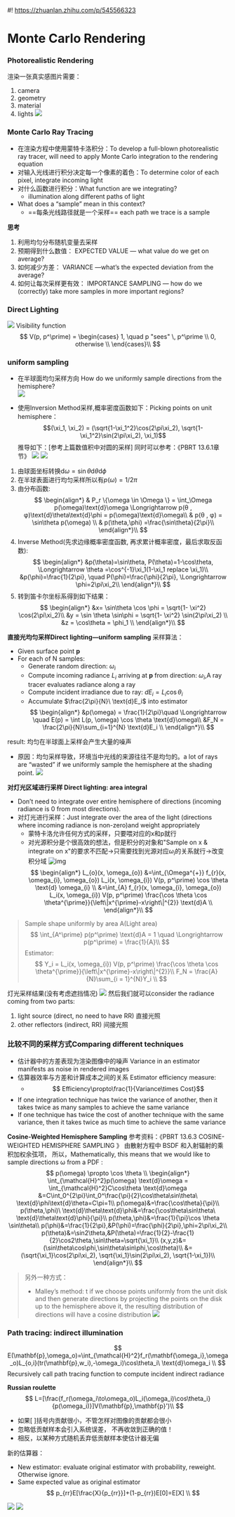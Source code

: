 #! https://zhuanlan.zhihu.com/p/545566323
# Monte Carlo Rendering
### Photorealistic Rendering
渲染一张真实感图片需要： 
1. camera
2. geometry
3. material
4. lights
![](./Image/Photorealistic_Scene_Combine.png)

### Monte Carlo Ray Tracing
* 在渲染方程中使用蒙特卡洛积分：To develop a full-blown photorealistic ray tracer, will need to apply Monte Carlo integration to the rendering equation 
* 对输入光线进行积分决定每一个像素的着色：To determine color of each pixel, integrate incoming light 
* 对什么函数进行积分：What function are we integrating? 
   - illumination along different paths of light 
* What does a “sample” mean in this context? 
   - ==每条光线路径就是一个采样==  each path we trace is a sample

**思考**
1. 利用均匀分布随机变量去采样
2. 预期得到什么数值： EXPECTED VALUE — what value do we get on average?
3. 如何减少方差： VARIANCE —what’s the expected deviation from the average?
4. 如何让每次采样更有效： IMPORTANCE SAMPLING — how do we (correctly) take more samples in more important regions?


### Direct Lighting
![](./Image/Visibility_Function.png)
Visibility function
$$
   V(p, p^\prime) =
   \begin{cases}
      1, \quad p  "sees" \,  p^\prime \\
      0, otherwise  \\
   \end{cases}\\
$$

### uniform sampling
* 在半球面均匀采样方向 How do we uniformly sample directions from the hemisphere?  
![](./Image/Sample_unit_hemisphere.png)

* 使用Inversion Method采样,概率密度函数如下：Picking points on unit hemisphere：
$$(\xi_1, \xi_2) = (\sqrt{1-\xi_1^2}\cos(2\pi\xi_2), \sqrt{1-\xi_1^2}\sin(2\pi\xi_2), \xi_1)$$ 
推导如下：[参考上篇数值积中对圆的采样]
同时可以参考：《PBRT 13.6.1章节》
![](./Image/spherical_coordinates.png) ![](./Image/spherical_integrate.png)
1. 由球面坐标转换$\text{d}\omega = \sin\theta \text{d}\theta\text{d}\phi$
2. 在半球表面进行均匀采样所以有$p(\omega) = 1/2\pi$
3. 由分布函数:
   $$
   \begin{align*}
   & P_r \{\omega \in \Omega \} = \int_\Omega p(\omega)\text{d}\omega \Longrightarrow p(θ , φ)\text{d}\theta\text{d}\phi = p(\omega)\text{d}\omega\\
   & p(θ , φ) = \sin\theta p(\omega) \\
   & p(\theta,\phi) =\frac{\sin\theta}{2\pi}\\
   \end{align*}\\
   $$
4. Inverse Method(先求边缘概率密度函数, 再求累计概率密度，最后求取反函数):
   $$
   \begin{align*}
   &p(\theta)=\sin\theta, P(\theta)=1-\cos\theta,  \Longrightarrow \theta =\cos^{-1}\xi_1(1-\xi_1 replace \xi_1)\\
   &p(\phi)=\frac{1}{2\pi}, \quad P(\phi)=\frac{\phi}{2\pi}, \Longrightarrow \phi=2\pi\xi_2\\
   \end{align*}\\
   $$
5. 转到笛卡尔坐标系得到如下结果：
   $$
   \begin{align*}
   &x= \sin\theta \cos \phi  = \sqrt{1- \xi^2} \cos(2\pi\xi_2)\\
   &y = \sin \theta \sin\phi =  \sqrt{1- \xi^2} \sin(2\pi\xi_2) \\
   &z = \cos\theta = \phi_1 \\
   \end{align*}\\
   $$
 
**直接光均匀采样Direct lighting—uniform sampling**
采样算法：
- Given surface point $\mathbf{p}​$ 
- For each of N samples:
  - Generate random direction: $\omega_i$ 
  - Compute incoming radiance $L_i$ arriving at $\mathbf{p}$ from direction: $\omega_i$,A ray tracer evaluates radiance along a ray 
  - Compute incident irradiance due to ray: $dE_i=L_i\cos\theta_i$ 
  - Accumulate $\frac{2\pi}{N}\ \text{d}E_i$ into estimator
$$
\begin{align*}
   &p(\omega) = \frac{1}{2\pi}\quad \Longrightarrow \quad  E(p) = \int L(p, \omega) \cos \theta \text{d}\omega\\
   &F_N = \frac{2\pi}{N}\sum_{i=1}^{N} \text{d}E_i \\
\end{align*}\\
$$

result: 均匀在半球面上采样会产生大量的噪声
  - 原因：均匀采样导致，环境当中光线的来源往往不是均匀的。a lot of rays are “wasted” if we uniformly sample the hemisphere at the shading point.
![](./Image/Hemispherical_solid_angle_sample.png)

**对灯光区域进行采样  Direct lighting: area integral**
* Don’t need to integrate over entire hemisphere of directions (incoming radiance is 0 from most directions). 
* 对灯光进行采样：Just integrate over the area of the light (directions where incoming radiance is non-zero)and weight appropriately
   - 蒙特卡洛允许任何方式的采样，只要喂对应的x和p就行
   - 对光源积分是个很高效的想法，但是积分的对象和"Sample on x & integrate on x"的要求不匹配→只需要找到光源对应$\omega_i$的关系就行→改变积分域
   ![img](./Image/Area_light_integral.png)
   $$
   \begin{align*} 
   L_{o}(x, \omega_{o}) &=\int_{\Omega^{+}} f_{r}(x, \omega_{i}, \omega_{o}) L_i(x, \omega_{i})  V(p, p^\prime)  \cos \theta \text{d} \omega_{i} \\ 
   &=\int_{A} f_{r}(x, \omega_{i}, \omega_{o}) L_i(x, \omega_{i}) V(p, p^\prime) \frac{\cos \theta \cos \theta^{\prime}}{\left\|x^{\prime}-x\right\|^{2}} \text{d}A  \\
   \end{align*}\\
   $$

>Sample shape uniformly by area A(Light area)
$$
\int_{A^\prime} p(p^\prime) \text{d}A = 1  \quad \Longrightarrow  p(p^\prime) = \frac{1}{A}\\
$$
Estimator:
$$
Y_i = L_i(x, \omega_{i}) V(p, p^\prime) \frac{\cos \theta \cos \theta^{\prime}}{\left\|x^{\prime}-x\right\|^{2}}\\
F_N = \frac{A}{N}\sum_{i = 1}^{N}Y_i \\
$$

灯光采样结果(没有考虑遮挡情况)
![](./Image/Light_area_sample.png)
然后我们就可以consider the radiance coming from two parts:
 1. light source (direct, no need to have RR) 直接光照
 2. other reflectors (indirect, RR) 间接光照


### 比较不同的采样方式Comparing different techniques
* 估计器中的方差表现为渲染图像中的噪声 Variance in an estimator manifests as noise in rendered images 
* 估算器效率与方差和计算成本之间的关系 Estimator efficiency measure:
  * $$ Efficiency\propto\frac{1}{Variance\times Cost}$$
* If one integration technique has twice the variance of another, then it takes twice as many samples to achieve the same variance 
* If one technique has twice the cost of another technique with the same variance, then it takes twice as much time to achieve the same variance

**Cosine-Weighted Hemisphere Sampling**
参考资料：《PBRT 13.6.3 COSINE-WEIGHTED HEMISPHERE SAMPLING 》
由散射方程中 BSDF 和入射辐射的乘积加权余弦项， 所以，Mathematically, this means that we would like to sample directions ω from a PDF :
$$
p(\omega) \propto \cos \theta \\
\begin{align*}
   \int_{\mathcal{H}^2}p(\omega) \text{d}\omega = \int_{\mathcal{H}^2}C\cos\theta \text{d}\omega &=C\int_0^{2\pi}\int_0^\frac{\pi}{2}\cos\theta\sin\theta\ \text{d}\phi\text{d}\theta=C\pi=1\\
   p(\omega)&=\frac{\cos\theta}{\pi}\\
   p(\theta,\phi)\ \text{d}\theta\text{d}\phi&=\frac{\cos\theta\sin\theta\ \text{d}\theta\text{d}\phi}{\pi}\\
   p(\theta,\phi)&=\frac{1}{\pi}\cos \theta \sin\theta\\
   p(\phi)&=\frac{1}{2\pi},&P(\phi)=\frac{\phi}{2\pi},\phi=2\pi\xi_2\\
   p(\theta)&=\sin2\theta,&P(\theta)=\frac{1}{2}-\frac{1}{2}\cos2\theta,\sin\theta=\sqrt{\xi_1}\\
   (x,y,z)&=(\sin\theta\cos\phi,\sin\theta\sin\phi,\cos\theta)\\
   &=(\sqrt{\xi_1}\cos(2\pi\xi_2), \sqrt{\xi_1}\sin(2\pi\xi_2), \sqrt{1-\xi_1})\\
\end{align*}\\
$$
>另外一种方式：
>* Malley’s method: t if we choose points uniformly from the unit disk and then generate directions by projecting the points on the disk up to the hemisphere above it, the resulting distribution of directions will have a cosine distribution
![](./Image/Malley_Method.png)


###  Path tracing: indirect illumination
$$
E(\mathbf{p},\omega_o)=\int_{\mathcal{H}^2}f_r(\mathbf{\omega_i},\omega_o)L_{o,i}(tr(\mathbf{p},w_i),-\omega_i)\cos\theta_i\ \text{d}\omega_i \\
$$
Recursively call path tracing function to compute incident indirect radiance 

**Russian roulette**
$$
L=[\frac{f_r(\omega_i\to\omega_o)L_i(\omega_i)\cos\theta_i}{p(\omega_i)}]V(\mathbf{p},\mathbf{p}')\\
$$
* 如果[ ]括号内贡献很小，不管怎样对图像的贡献都会很小
* 忽略低贡献样本会引入系统误差， 不再收敛到正确的值！
* 相反，以某种方式随机丢弃低贡献样本使估计器无偏

新的估算器：
* New estimator: evaluate original estimator with probability, reweight. Otherwise ignore.
* Same expected value as original estimator
$$
   p_{rr}E[\frac{X}{p_{rr}}]+(1-p_{rr})E[0]=E[X] \\
$$

![](./Image/Russian_Roulette_NO.png) ![](./Image/Russian_Roulette_1.png)